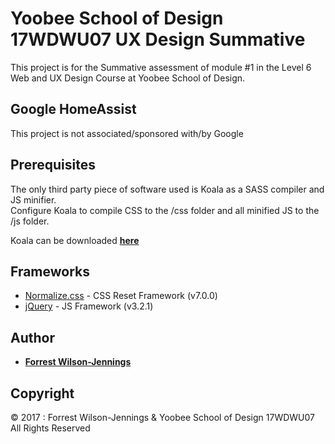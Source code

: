 # Yoobee School of Design 17WDWU07 UX Design Summative
This project is for the Summative assessment of module #1 in the Level 6 Web and UX Design Course at Yoobee School of Design.

## Google HomeAssist
This project is not associated/sponsored with/by Google

## Prerequisites
The only third party piece of software used is Koala as a SASS compiler and JS minifier.  
Configure Koala to compile CSS to the /css folder and all minified JS to the /js folder.

Koala can be downloaded **[here](http://koala-app.com/)**

## Frameworks
* [Normalize.css](https://necolas.github.io/normalize.css/7.0.0/normalize.css) - CSS Reset Framework (v7.0.0)
* [jQuery](https://jquery.com) - JS Framework (v3.2.1)

## Author
* **[Forrest Wilson-Jennings](https://github.com/forrest-wilson)**

## Copyright
© 2017 : Forrest Wilson-Jennings & Yoobee School of Design 17WDWU07  
All Rights Reserved
